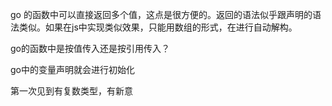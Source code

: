 go 的函数中可以直接返回多个值，这点是很方便的。返回的语法似乎跟声明的语法类似。如果在js中实现类似效果，只能用数组的形式，在进行自动解构。

go的函数中是按值传入还是按引用传入？

go中的变量声明就会进行初始化

第一次见到有复数类型，有新意